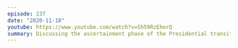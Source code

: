 ```yaml
---
episode: 237
date: "2020-11-18"
youtube: https://www.youtube.com/watch?v=Sh59RzEherQ
summary: Discussing the ascertainment phase of the Presidential transition
---
```

